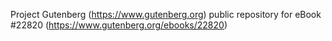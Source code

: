 Project Gutenberg (https://www.gutenberg.org) public repository for eBook #22820 (https://www.gutenberg.org/ebooks/22820)
